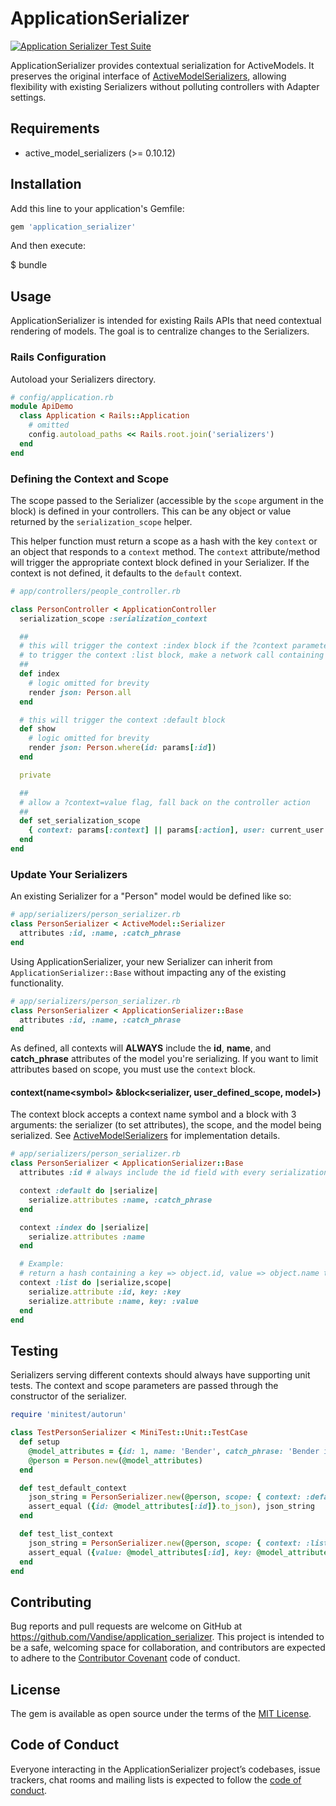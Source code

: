 # ApplicationSerializer

[![Application Serializer Test Suite](https://github.com/Vandise/application_serializer/actions/workflows/test_suite.yml/badge.svg)](https://github.com/Vandise/application_serializer/actions/workflows/test_suite.yml)

ApplicationSerializer provides contextual serialization for ActiveModels. It preserves the original interface of <a href="https://github.com/rails-api/active_model_serializers" target="_blank">ActiveModelSerializers</a>, allowing flexibility with existing Serializers without polluting controllers with Adapter settings.

## Requirements

- active\_model\_serializers (>= 0.10.12)

## Installation

Add this line to your application's Gemfile:

```ruby
gem 'application_serializer'
```

And then execute:

  $ bundle

## Usage

ApplicationSerializer is intended for existing Rails APIs that need contextual rendering of models. The goal is to centralize changes to the Serializers.

### Rails Configuration

Autoload your Serializers directory.

```ruby
# config/application.rb
module ApiDemo
  class Application < Rails::Application
    # omitted
    config.autoload_paths << Rails.root.join('serializers')
  end
end
```

### Defining the Context and Scope

The scope passed to the Serializer (accessible by the `scope` argument in the block) is defined in your controllers. This can be any object or value returned by the `serialization_scope` helper.

This helper function must return a scope as a hash with the key `context` or an object that responds to a `context` method. The `context` attribute/method will trigger the appropriate context block defined in your Serializer. If the context is not defined, it defaults to the `default` context.

```ruby
# app/controllers/people_controller.rb

class PersonController < ApplicationController
  serialization_scope :serialization_context

  ##
  # this will trigger the context :index block if the ?context parameter is not present
  # to trigger the context :list block, make a network call containing ?context=list
  ##
  def index
    # logic omitted for brevity
    render json: Person.all
  end

  # this will trigger the context :default block
  def show
    # logic omitted for brevity
    render json: Person.where(id: params[:id])
  end

  private

  ##
  # allow a ?context=value flag, fall back on the controller action
  ##
  def set_serialization_scope
    { context: params[:context] || params[:action], user: current_user }
  end
end
```

### Update Your Serializers

An existing Serializer for a "Person" model would be defined like so:

```ruby
# app/serializers/person_serializer.rb
class PersonSerializer < ActiveModel::Serializer
  attributes :id, :name, :catch_phrase
end
```

Using ApplicationSerializer, your new Serializer can inherit from `ApplicationSerializer::Base` without impacting any of the existing functionality.

```ruby
# app/serializers/person_serializer.rb
class PersonSerializer < ApplicationSerializer::Base
  attributes :id, :name, :catch_phrase
end
```

As defined, all contexts will **ALWAYS** include the **id**, **name**, and **catch_phrase** attributes of the model you're serializing. If you want to limit attributes based on scope, you must use the `context` block.

#### context(name\<symbol\> &block\<serializer, user\_defined\_scope, model\>)

The context block accepts a context name symbol and a block with 3 arguments: the serializer (to set attributes), the scope, and the model being serialized. See <a href="https://github.com/rails-api/active_model_serializers" target="_blank">ActiveModelSerializers</a> for implementation details.

```ruby
# app/serializers/person_serializer.rb
class PersonSerializer < ApplicationSerializer::Base
  attributes :id # always include the id field with every serialization request

  context :default do |serialize|
    serialize.attributes :name, :catch_phrase
  end

  context :index do |serialize|
    serialize.attributes :name
  end

  # Example:
  # return a hash containing a key => object.id, value => object.name to populate a select list
  context :list do |serialize,scope|
    serialize.attribute :id, key: :key
    serialize.attribute :name, key: :value
  end
end
```

## Testing

Serializers serving different contexts should always have supporting unit tests. The context and scope parameters are passed through the constructor of the serializer.

```ruby
require 'minitest/autorun'

class TestPersonSerializer < MiniTest::Unit::TestCase
  def setup
    @model_attributes = {id: 1, name: 'Bender', catch_phrase: 'Bender is great'}
    @person = Person.new(@model_attributes)
  end

  def test_default_context
    json_string = PersonSerializer.new(@person, scope: { context: :default }).to_json
    assert_equal ({id: @model_attributes[:id]}.to_json), json_string
  end

  def test_list_context
    json_string = PersonSerializer.new(@person, scope: { context: :list }).to_json
    assert_equal ({value: @model_attributes[:id], key: @model_attributes[:name]}.to_json), json_string
  end
end
```

## Contributing

Bug reports and pull requests are welcome on GitHub at https://github.com/Vandise/application_serializer. This project is intended to be a safe, welcoming space for collaboration, and contributors are expected to adhere to the [Contributor Covenant](http://contributor-covenant.org) code of conduct.

## License

The gem is available as open source under the terms of the [MIT License](https://opensource.org/licenses/MIT).

## Code of Conduct

Everyone interacting in the ApplicationSerializer project’s codebases, issue trackers, chat rooms and mailing lists is expected to follow the [code of conduct](https://github.com/Vandise/application_serializer/blob/master/CODE_OF_CONDUCT.md).
